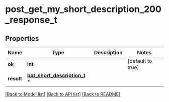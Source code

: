 # post_get_my_short_description_200_response_t

## Properties
Name | Type | Description | Notes
------------ | ------------- | ------------- | -------------
**ok** | **int** |  | [default to true]
**result** | [**bot_short_description_t**](bot_short_description.md) \* |  | 

[[Back to Model list]](../README.md#documentation-for-models) [[Back to API list]](../README.md#documentation-for-api-endpoints) [[Back to README]](../README.md)


